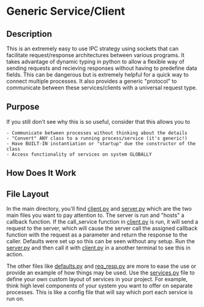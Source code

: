 # Generic Service/Client

## Description
This is an extremely easy to use IPC strategy using sockets that can facilitate request/response architectures between various programs.
It takes advantage of dynamic typing in python to allow a flexible way of sending requests and recieving responses without having to predefine data fields.
This can be dangerous but is extremely helpful for a quick way to connect multiple processes. It also provides a generic "protocol" to communicate between these services/clients with a universal request type.


## Purpose
If you still don't see why this is so useful, consider that this allows you to

    - Communicate between processes without thinking about the details
    - "Convert" ANY class to a running process/service (it's generic!)
    - Have BUILT-IN instantiation or "startup" due the constructor of the class
    - Access functionality of services on system GLOBALLY

## How Does It Work


## File Layout

In the main directory, you'll find [client.py](main/client.py) and [server.py](main/server.py) which are the two main files you want to pay attention to. The server is run and "hosts" a callback function. If the call_service function in [client.py](main/client.py) is run, it will send a request to the server, which will cause the server call the assigned callback function with the request as a parameter and return the response to the caller. Defaults were set up so this can be seen without any setup. Run the [server.py](main/server.py) and then call it with [client.py](main/client.py) in a another terminal to see this in action.

The other files like [defaults.py](utility/defaults.py) and [req_resp.py](utility/req_resp.py) are more to ease the use or provide an example of how things may be used. Use the [services.py](config/services.py) file to define your own custom layout of services in your project. For example, think high level components of your system you want to offer on separate processes. This is like a config file that will say which port each service is run on.
